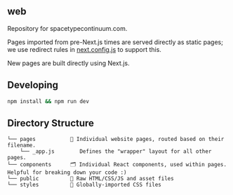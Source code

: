 ## web

Repository for spacetypecontinuum.com.

Pages imported from pre-Next.js times are served directly as static pages; we use redirect rules in [next.config.js](next.config.js) to support this.

New pages are built directly using Next.js.

## Developing

```sh
npm install && npm run dev
```

## Directory Structure

```
└── pages           🤖 Individual website pages, routed based on their filename.
    └── _app.js        Defines the "wrapper" layout for all other pages.
└── components      🗂 Individual React components, used within pages. Helpful for breaking down your code :)
└── public          🔑 Raw HTML/CSS/JS and asset files
└── styles          🔀 Globally-imported CSS files
```
